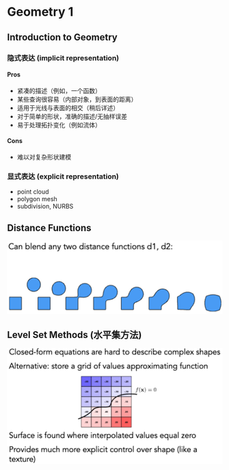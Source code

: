 # Geometry 1

## Introduction to Geometry

### 隐式表达 (implicit representation)

#### Pros

- 紧凑的描述（例如，一个函数）
- 某些查询很容易（内部对象，到表面的距离）
- 适用于光线与表面的相交（稍后详述）
- 对于简单的形状，准确的描述/无抽样误差
- 易于处理拓扑变化（例如流体）

#### Cons

- 难以对复杂形状建模

### 显式表达 (explicit representation)

- point cloud
- polygon mesh
- subdivision, NURBS

## Distance Functions

![Distance Functions](images/P10-0.png)

## Level Set Methods (水平集方法)

![Level Set Methods](images/P10-1.png)
